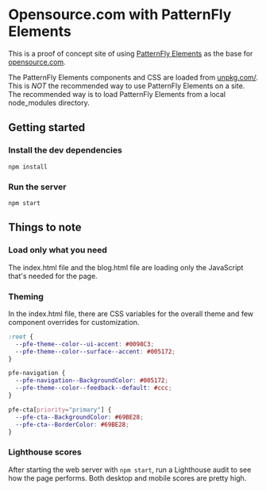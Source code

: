 # Opensource.com with PatternFly Elements

This is a proof of concept site of using [PatternFly Elements](https://patternflyelements.org) as the base for [opensource.com](https://opensource.com).

The PatternFly Elements components and CSS are loaded from [unpkg.com/](https://unpkg.com/). This is *NOT* the recommended way to use PatternFly Elements on a site. The recommended way is to load PatternFly Elements from a local node_modules directory.

## Getting started

### Install the dev dependencies
```
npm install
```

### Run the server
```
npm start
```

## Things to note

### Load only what you need
The index.html file and the blog.html file are loading only the JavaScript that's needed for the page.

### Theming
In the index.html file, there are CSS variables for the overall theme and few component overrides for customization.
```css
:root {
  --pfe-theme--color--ui-accent: #0098C3;
  --pfe-theme--color--surface--accent: #005172; 
}

pfe-navigation {
  --pfe-navigation--BackgroundColor: #005172;
  --pfe-theme--color--feedback--default: #ccc;
}

pfe-cta[priority="primary"] {
  --pfe-cta--BackgroundColor: #69BE28;
  --pfe-cta--BorderColor: #69BE28;
}
```

### Lighthouse scores
After starting the web server with `npm start`, run a Lighthouse audit to see how the page performs. Both desktop and mobile scores are pretty high.